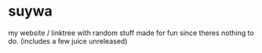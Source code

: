 # suywa
my website / linktree with random stuff made for fun since theres nothing to do. (includes a few juice unreleased)
